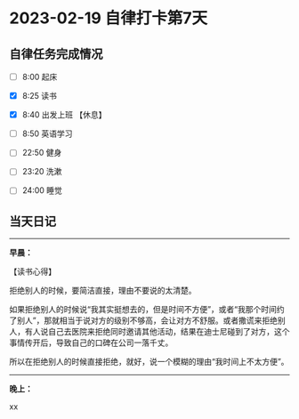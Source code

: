 # 2023-02-19 自律打卡第7天

## 自律任务完成情况

- [ ] 8:00 起床 
- [x] 8:25 读书
- [x] 8:40 出发上班 【休息】
- [ ] 8:50 英语学习


- [ ] 22:50 健身
- [ ] 23:20 洗漱
- [ ] 24:00 睡觉


## 当天日记

---
**早晨：**

【读书心得】

拒绝别人的时候，要简洁直接，理由不要说的太清楚。

如果拒绝别人的时候说“我其实挺想去的，但是时间不方便”，或者“我那个时间约了别人”，那就相当于说对方的级别不够高，会让对方不舒服。或者撒谎来拒绝别人，有人说自己去医院来拒绝同时邀请其他活动，结果在迪士尼碰到了对方，这个事情传开后，导致自己的口碑在公司一落千丈。

所以在拒绝别人的时候直接拒绝，就好，说一个模糊的理由“我时间上不太方便”。

---

**晚上：**

xx

